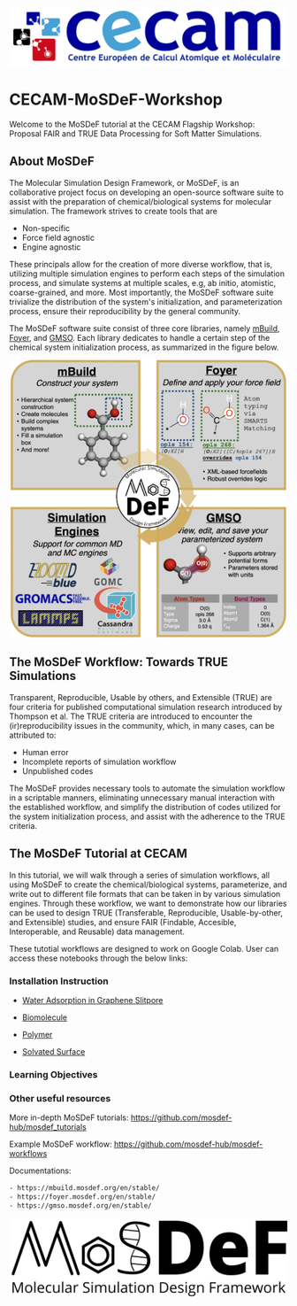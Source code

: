 
<p align="center">
    <img src="images/cecam_logo.png"/>
</p>

# CECAM-MoSDeF-Workshop
Welcome to the MoSDeF tutorial at the CECAM Flagship Workshop: Proposal FAIR and TRUE Data Processing for Soft Matter Simulations.

## About MoSDeF
The Molecular Simulation Design Framework, or MoSDeF, is an collaborative project focus on developing an open-source software suite to assist with the preparation of chemical/biological systems for molecular simulation. The framework strives to create tools that are
- Non-specific
- Force field agnostic
- Engine agnostic

These principals allow for the creation of more diverse workflow, that is, utilizing multiple simulation engines to perform each steps of the simulation process, and simulate systems at multiple scales, e.g, ab initio, atomistic, coarse-grained, and more. Most importantly, the MoSDeF software suite trivialize the distribution of the system's initialization, and parameterization process, ensure their reproducibility by the general community.

The MoSDeF software suite consist of three core libraries, namely [mBuild](https://github.com/mosdef-hub/mbuild), [Foyer](https://github.com/mosdef-hub/foyer), and [GMSO](https://github.com/mosdef-hub/gmso). Each library dedicates to handle a certain step of the chemical system initialization process, as summarized in the figure below.

<p align="center">
    <img src="images/mosdef_scheme.jpg" width="500"/>
</p>

## The MoSDeF Workflow: Towards TRUE Simulations
Transparent, Reproducible, Usable by others, and Extensible (TRUE) are four criteria for published computational simulation research introduced by Thompson et al. The TRUE criteria are introduced to encounter the (ir)reproducibility issues in the community, which, in many cases, can be attributed to:
- Human error
- Incomplete reports of simulation workflow
- Unpublished codes

The MoSDeF provides necessary tools to automate the simulation workflow in a scriptable manners, eliminating unnecessary manual interaction with the established workflow, and simplify the distribution of codes utilized for the system initialization process, and assist with the adherence to the TRUE criteria.

## The MoSDeF Tutorial at CECAM

In this tutorial, we will walk through a series of simulation workflows, all using MoSDeF to create the chemical/biological systems, parameterize, and write out to different file formats that can be taken in by various simulation engines.
Through these workflow, we want to demonstrate how our libraries can be used to design TRUE (Transferable, Reproducible, Usable-by-other, and Extensible) studies, and ensure FAIR (Findable, Accesible, Interoperable, and Reusable) data management.

These tutotial workflows are designed to work on Google Colab. User can access these notebooks through the below links:

### Installation Instruction
- [Water Adsorption in Graphene Slitpore](https://colab.research.google.com/github/mosdef-hub/CECAM-MoSDeF-Workshop/blob/main/slitpore_workflow/Slitpore-Workflow.ipynb)

- [Biomolecule](https://colab.research.google.com/github/daico007/CECAM-MoSDeF-Workshop/blob/main/biomolecule_workflow/Biomolecule-Workflow.ipynb)
- [Polymer](https://colab.research.google.com/github/daico007/CECAM-MoSDeF-Workshop/blob/main/polymer_workflow/hoomd-organics.ipynb)
- [Solvated Surface](https://colab.research.google.com/github/daico007/CECAM-MoSDeF-Workshop/blob/main/solvated_surface_workflow/Solvated_Surface.ipynb)


### Learning Objectives

### Other useful resources

More in-depth MoSDeF tutorials: https://github.com/mosdef-hub/mosdef_tutorials

Example MoSDeF workflow: https://github.com/mosdef-hub/mosdef-workflows


Documentations:

    - https://mbuild.mosdef.org/en/stable/
    - https://foyer.mosdef.org/en/stable/
    - https://gmso.mosdef.org/en/stable/


<p align="center">
    <img src="images/mosdef_logo.svg"/>
</p>
